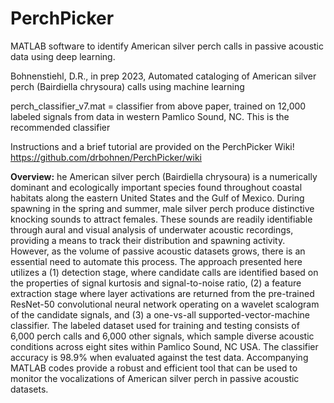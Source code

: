 # PerchPicker
MATLAB software to identify American silver perch calls in passive acoustic data using deep learning. 

Bohnenstiehl, D.R., in prep 2023, Automated cataloging of American silver perch (Bairdiella chrysoura) calls using machine learning

perch_classifier_v7.mat = classifier from above paper, trained on 12,000 labeled signals from data in western Pamlico Sound, NC.  This is the recommended classifier 


Instructions and a brief tutorial are provided on the PerchPicker Wiki! 
https://github.com/drbohnen/PerchPicker/wiki


**Overview:** he American silver perch (Bairdiella chrysoura) is a numerically dominant and ecologically important species found throughout coastal habitats along the eastern United States and the Gulf of Mexico.  During spawning in the spring and summer, male silver perch produce distinctive knocking sounds to attract females.  These sounds are readily identifiable through aural and visual analysis of underwater acoustic recordings, providing a means to track their distribution and spawning activity.  However, as the volume of passive acoustic datasets grows, there is an essential need to automate this process. The approach presented here utilizes a (1) detection stage, where candidate calls are identified based on the properties of signal kurtosis and signal-to-noise ratio, (2) a feature extraction stage where layer activations are returned from the pre-trained ResNet-50 convolutional neural network operating on a wavelet scalogram of the candidate signals, and (3) a one-vs-all supported-vector-machine classifier.  The labeled dataset used for training and testing consists of 6,000 perch calls and 6,000 other signals, which sample diverse acoustic conditions across eight sites within Pamlico Sound, NC USA.  The classifier accuracy is 98.9% when evaluated against the test data. Accompanying MATLAB codes provide a robust and efficient tool that can be used to monitor the vocalizations of American silver perch in passive acoustic datasets. 

